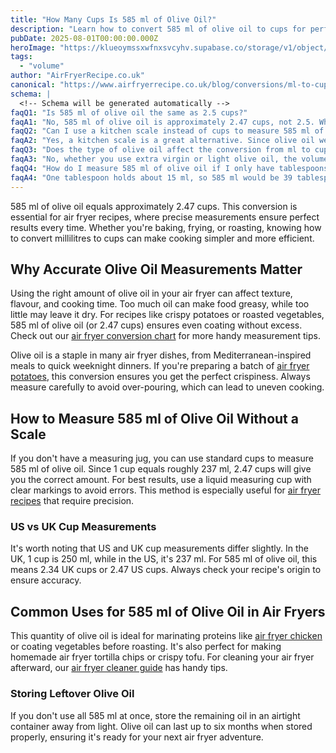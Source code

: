 ```yaml
---
title: "How Many Cups Is 585 ml of Olive Oil?"
description: "Learn how to convert 585 ml of olive oil to cups for perfect air fryer recipes every time. Simple, accurate, and hassle-free!"
pubDate: 2025-08-01T00:00:00.000Z
heroImage: "https://klueoymssxwfnxsvcyhv.supabase.co/storage/v1/object/public/Shmucket/how-many-cups-is-585-ml-of-olive-oil.webp"
tags:
  - "volume"
author: "AirFryerRecipe.co.uk"
canonical: "https://www.airfryerrecipe.co.uk/blog/conversions/ml-to-cups/how-many-cups-is-585-ml-of-olive-oil"
schema: |
  <!-- Schema will be generated automatically -->
faqQ1: "Is 585 ml of olive oil the same as 2.5 cups?"
faqA1: "No, 585 ml of olive oil is approximately 2.47 cups, not 2.5. While the difference is small, precise measurements matter in baking and air frying to avoid overly greasy or dry results."
faqQ2: "Can I use a kitchen scale instead of cups to measure 585 ml of olive oil?"
faqA2: "Yes, a kitchen scale is a great alternative. Since olive oil weighs about 0.92 grams per ml, 585 ml would weigh roughly 538 grams. This method is often more accurate than using cups."
faqQ3: "Does the type of olive oil affect the conversion from ml to cups?"
faqA3: "No, whether you use extra virgin or light olive oil, the volume conversion remains the same. However, different types may impact flavour and smoke points in your air fryer."
faqQ4: "How do I measure 585 ml of olive oil if I only have tablespoons?"
faqA4: "One tablespoon holds about 15 ml, so 585 ml would be 39 tablespoons. While possible, using cups or a measuring jug is far quicker and less prone to errors."
---
```

<p>585 ml of olive oil equals approximately 2.47 cups. This conversion is essential for air fryer recipes, where precise measurements ensure perfect results every time. Whether you're baking, frying, or roasting, knowing how to convert millilitres to cups can make cooking simpler and more efficient.</p>  

<h2>Why Accurate Olive Oil Measurements Matter</h2>  
<p>Using the right amount of olive oil in your air fryer can affect texture, flavour, and cooking time. Too much oil can make food greasy, while too little may leave it dry. For recipes like crispy potatoes or roasted vegetables, 585 ml of olive oil (or 2.47 cups) ensures even coating without excess. Check out our <a href=https://www.airfryerrecipe.co.uk/air-fryer-conversion-chart>air fryer conversion chart</a> for more handy measurement tips.</p>  

<p>Olive oil is a staple in many air fryer dishes, from Mediterranean-inspired meals to quick weeknight dinners. If you're preparing a batch of <a href=https://www.airfryerrecipe.co.uk/recipe-category/potatoes>air fryer potatoes</a>, this conversion ensures you get the perfect crispiness. Always measure carefully to avoid over-pouring, which can lead to uneven cooking.</p>  

<h2>How to Measure 585 ml of Olive Oil Without a Scale</h2>  
<p>If you don't have a measuring jug, you can use standard cups to measure 585 ml of olive oil. Since 1 cup equals roughly 237 ml, 2.47 cups will give you the correct amount. For best results, use a liquid measuring cup with clear markings to avoid errors. This method is especially useful for <a href=https://www.airryerrecipe.co.uk/recipes>air fryer recipes</a> that require precision.</p>  

<h3>US vs UK Cup Measurements</h3>  
<p>It's worth noting that US and UK cup measurements differ slightly. In the UK, 1 cup is 250 ml, while in the US, it's 237 ml. For 585 ml of olive oil, this means 2.34 UK cups or 2.47 US cups. Always check your recipe's origin to ensure accuracy.</p>  

<h2>Common Uses for 585 ml of Olive Oil in Air Fryers</h2>  
<p>This quantity of olive oil is ideal for marinating proteins like <a href=https://www.airfryerrecipe.co.uk/recipe-category/chicken>air fryer chicken</a> or coating vegetables before roasting. It's also perfect for making homemade air fryer tortilla chips or crispy tofu. For cleaning your air fryer afterward, our <a href=https://www.airfryerrecipe.co.uk/air-fryer-cleaner>air fryer cleaner guide</a> has handy tips.</p>  

<h3>Storing Leftover Olive Oil</h3>  
<p>If you don't use all 585 ml at once, store the remaining oil in an airtight container away from light. Olive oil can last up to six months when stored properly, ensuring it's ready for your next air fryer adventure.</p>

